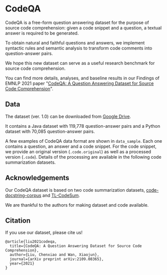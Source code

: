 # CodeQA
CodeQA is a free-form question answering dataset for the purpose of source code comprehension: given a code snippet and a question, a textual answer is required to be generated. 

To obtain natural and faithful questions and answers, we implement syntactic rules and semantic analysis to transform code comments into question-answer pairs. 

We hope this new dataset can serve as a useful research benchmark for source code comprehension.

You can find more details, analyses, and baseline results in our Findings of EMNLP 2021 paper "[CodeQA: A Question Answering Dataset for Source Code Comprehension](https://arxiv.org/pdf/2109.08365.pdf)".

## Data

The dataset (ver. 1.0) can be downloaded from [Google Drive](https://drive.google.com/drive/folders/1i04sJNUHwMuDfMV2UfWeQG-Uv8MRw_qh?usp=sharing). 

It contains a Java dataset with 119,778 question-answer pairs and a Python dataset with 70,085 question-answer pairs. 

A few examples of CodeQA data format are shown in `data_sample`. Each one contains a question, an answer and a code snippet. For the code snippet, we provide an original version (`.code.original`) as well as a processed version (`.code`). Details of the processing are available in the following code summarization datasets.

## Acknowledgements

Our CodeQA dataset is based on two code summarization datasets, [code-docstring-corpus](https://github.com/EdinburghNLP/code-docstring-corpus) and [TL-CodeSum](https://github.com/xing-hu/TL-CodeSum).

We are thankful to the authors for making dataset and code available.

## Citation

If you use our dataset, please cite us!

```
@article{liu2021codeqa,
  title={CodeQA: A Question Answering Dataset for Source Code Comprehension},
  author={Liu, Chenxiao and Wan, Xiaojun},
  journal={arXiv preprint arXiv:2109.08365},
  year={2021}
}
```

